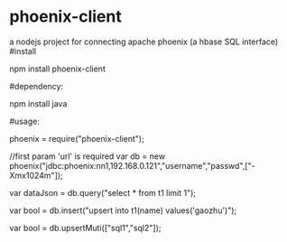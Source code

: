 phoenix-client
==============

a nodejs project for connecting apache phoenix (a hbase SQL interface)
#install

npm install phoenix-client

#dependency:

npm install java


#usage:

phoenix = require("phoenix-client");

//first param 'url' is required
var db = new phoenix("jdbc:phoenix:nn1,192.168.0.121","username","passwd",["-Xmx1024m"]);


var dataJson = db.query("select * from t1 limit 1");

var bool = db.insert("upsert into t1(name) values('gaozhu')");

var bool = db.upsertMuti(["sql1","sql2"]);
